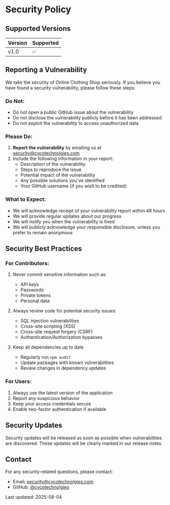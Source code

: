 # Security Policy

## Supported Versions

| Version | Supported          |
| ------- | ------------------ |
| v1.0  | :white_check_mark: |

## Reporting a Vulnerability

We take the security of Online Clothing Shop seriously. If you believe you have found a security vulnerability, please follow these steps:

### Do Not:
- Do not open a public GitHub issue about the vulnerability
- Do not disclose the vulnerability publicly before it has been addressed
- Do not exploit the vulnerability to access unauthorized data

### Please Do:
1. **Report the vulnerability** by emailing us at [security@cycotechnolgies.com](mailto:security@cycotechnolgies.com)
2. Include the following information in your report:
   - Description of the vulnerability
   - Steps to reproduce the issue
   - Potential impact of the vulnerability
   - Any possible solutions you've identified
   - Your GitHub username (if you wish to be credited)

### What to Expect:
- We will acknowledge receipt of your vulnerability report within 48 hours
- We will provide regular updates about our progress
- We will notify you when the vulnerability is fixed
- We will publicly acknowledge your responsible disclosure, unless you prefer to remain anonymous

## Security Best Practices

### For Contributors:
1. Never commit sensitive information such as:
   - API keys
   - Passwords
   - Private tokens
   - Personal data
   
2. Always review code for potential security issues:
   - SQL injection vulnerabilities
   - Cross-site scripting (XSS)
   - Cross-site request forgery (CSRF)
   - Authentication/Authorization bypasses

3. Keep all dependencies up to date
   - Regularly run `npm audit`
   - Update packages with known vulnerabilities
   - Review changes in dependency updates

### For Users:
1. Always use the latest version of the application
2. Report any suspicious behavior
3. Keep your access credentials secure
4. Enable two-factor authentication if available

## Security Updates

Security updates will be released as soon as possible when vulnerabilities are discovered. These updates will be clearly marked in our release notes.

## Contact

For any security-related questions, please contact:
- Email: [security@cycotechnolgies.com](mailto:cycotechnolgies@gmail.com)
- GitHub: [@cycotechnolgies](https://github.com/cycotechnolgies)

Last updated: 2025-08-04
